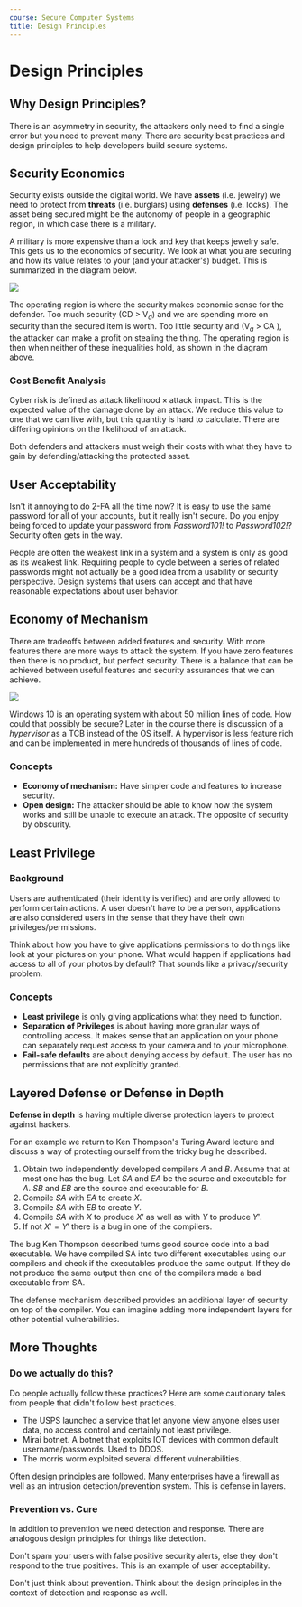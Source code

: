 ```yaml
---
course: Secure Computer Systems
title: Design Principles
---
```


# Design Principles

## Why Design Principles?

There is an asymmetry in security, the attackers only need to find a single error but you need to prevent many. There are security best practices and design principles to help developers build secure systems.

## Security Economics

Security exists outside the digital world. We have **assets** \(i.e. jewelry\) we need to protect from **threats** \(i.e. burglars\) using **defenses** \(i.e. locks\). The asset being secured might be the autonomy of people in a geographic region, in which case there is a military.

A military is more expensive than a lock and key that keeps jewelry safe. This gets us to the economics of security. We look at what you are securing and how its value relates to your \(and your attacker's\) budget. This is summarized in the diagram below.

![](https://assets.omscs-notes.com/images/notes/secure-computer-systems/module2/security-economics.png)

The operating region is where the security makes economic sense for the defender. Too much security (CD &gt; $\text{V}_d$) and we are spending more on security than the secured item is worth. Too little security and ($\text{V}_a$ &gt; CA ), the attacker can make a profit on stealing the thing. The operating region is then when neither of these inequalities hold, as shown in the diagram above.

### Cost Benefit Analysis

Cyber risk is defined as $\text{attack likelihood} \times \text{attack impact}$. This is the expected value of the damage done by an attack. We reduce this value to one that we can live with, but this quantity is hard to calculate. There are differing opinions on the likelihood of an attack.

Both defenders and attackers must weigh their costs with what they have to gain by defending/attacking the protected asset.

## User Acceptability

Isn't it annoying to do 2-FA all the time now? It is easy to use the same password for all of your accounts, but it really isn't secure. Do you enjoy being forced to update your password from *Password101!* to *Password102!*? Security often gets in the way.

People are often the weakest link in a system and a system is only as good as its weakest link. Requiring people to cycle between a series of related passwords might not actually be a good idea from a usability or security perspective. Design systems that users can accept and that have reasonable expectations about user behavior.

## Economy of Mechanism

There are tradeoffs between added features and security. With more features there are more ways to attack the system. If you have zero features then there is no product, but perfect security. There is a balance that can be achieved between useful features and security assurances that we can achieve.

![](https://assets.omscs-notes.com/images/notes/secure-computer-systems/module2/complexity-vs-security.png)

Windows 10 is an operating system with about 50 million lines of code. How could that possibly be secure? Later in the course there is discussion of a *hypervisor* as a TCB instead of the OS itself. A hypervisor is less feature rich and can be implemented in mere hundreds of thousands of lines of code.

### Concepts

- **Economy of mechanism:** Have simpler code and features to increase security.
- **Open design:** The attacker should be able to know how the system works and still be unable to execute an attack. The opposite of security by obscurity.

## Least Privilege

### Background

Users are authenticated \(their identity is verified\) and are only allowed to perform certain actions. A user doesn't have to be a person, applications are also considered users in the sense that they have their own privileges/permissions.

Think about how you have to give applications permissions to do things like look at your pictures on your phone. What would happen if applications had access to all of your photos by default? That sounds like a privacy/security problem.

### Concepts

- **Least privilege** is only giving applications what they need to function.
- **Separation of Privileges** is about having more granular ways of controlling access. It makes sense that an application on your phone can separately request access to your camera and to your microphone.
- **Fail-safe defaults** are about denying access by default. The user has no permissions that are not explicitly granted.

## Layered Defense or Defense in Depth

**Defense in depth** is having multiple diverse protection layers to protect against hackers.

For an example we return to Ken Thompson's Turing Award lecture and discuss a way of protecting ourself from the tricky bug he described.

1. Obtain two independently developed compilers $A$ and $B$. Assume that at most one has the bug. Let $SA$ and $EA$ be the source and executable for $A$. $SB$ and $EB$ are the source and executable for $B$.
2. Compile $SA$ with $EA$ to create $X$.
3. Compile $SA$ with $EB$ to create $Y$.
4. Compile $SA$ with $X$ to produce $X'$ as well as with $Y$ to produce $Y'$.
5. If not $X' = Y'$ there is a bug in one of the compilers.

The bug Ken Thompson described turns good source code into a bad executable. We have compiled SA into two different executables using our compilers and check if the executables produce the same output. If they do not produce the same output then one of the compilers made a bad executable from SA.

The defense mechanism described provides an additional layer of security on top of the compiler. You can imagine adding more independent layers for other potential vulnerabilities.

## More Thoughts

### Do we actually do this?

Do people actually follow these practices? Here are some cautionary tales from people that didn't follow best practices.

- The USPS launched a service that let anyone view anyone elses user data, no access control and certainly not least privilege.
- Mirai botnet. A botnet that exploits IOT devices with common default username/passwords. Used to DDOS.
- The morris worm exploited several different vulnerabilities.

Often design principles are followed. Many enterprises have a firewall as well as an intrusion detection/prevention system. This is defense in layers.

### Prevention vs. Cure

In addition to prevention we need detection and response. There are analogous design principles for things like detection.

Don't spam your users with false positive security alerts, else they don't respond to the true positives. This is an example of user acceptability.

Don't just think about prevention. Think about the design principles in the context of detection and response as well.
